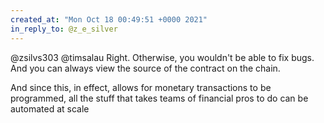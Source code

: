 ```yaml
---
created_at: "Mon Oct 18 00:49:51 +0000 2021"
in_reply_to: @z_e_silver
---
```


@zsilvs303 @timsalau Right. Otherwise, you wouldn't be able to fix bugs. And you can always view the source of the contract on the chain. 

And since this, in effect, allows for monetary transactions to be programmed, all the stuff that takes teams of financial pros to do can be automated at scale